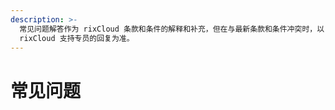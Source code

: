 ```yaml
---
description: >-
  常见问题解答作为 rixCloud 条款和条件的解释和补充，但在与最新条款和条件冲突时，以 rixCloud 条款和条件为准。对 FAQ 内容的解释和解读以
  rixCloud 支持专员的回复为准。
---
```


# 常见问题

